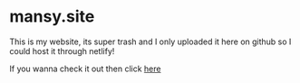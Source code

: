 # mansy.site
This is my website, its super trash and I only uploaded it here on github so I could host it through netlify!

If you wanna check it out then click [here](https://mansymations.netlify.app/)
